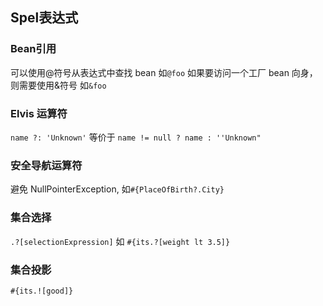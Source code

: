## Spel表达式
### Bean引用 
可以使用@符号从表达式中查找 bean  如`@foo`
如果要访问一个工厂 bean 向身，则需要使用&符号 如`&foo`

### Elvis 运算符
`name ?: 'Unknown'` 等价于 `name != null ? name : ''Unknown"`

### 安全导航运算符 
避免 NullPointerException, 如`#{PlaceOfBirth?.City}`

### 集合选择 
`.?[selectionExpression]` 如 `#{its.?[weight lt 3.5]} `
### 集合投影
`#{its.![good]}`
